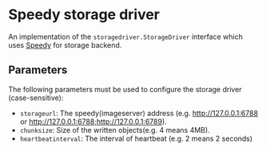 <!--GITHUB
page_title: Speedy storage driver
page_description: Explains how to use the Speedy storage driver
page_keywords: registry, service, driver, images, storage, speedy
IGNORES-->

# Speedy storage driver

An implementation of the `storagedriver.StorageDriver` interface which uses
[Speedy][speedy] for storage backend.

## Parameters

The following parameters must be used to configure the storage driver
(case-sensitive):

* `storageurl`: The speedy(imageserver) address (e.g. http://127.0.0.1:6788 or http://127.0.0.1:6788;http://127.0.0.1:6789). 
* `chunksize`: Size of the written objects(e.g. 4 means 4MB).
* `heartbeatinterval`: The interval of heartbeat (e.g. 2 means 2 seconds) 


[speedy]: https://github.com/jcloudpub/speedy
